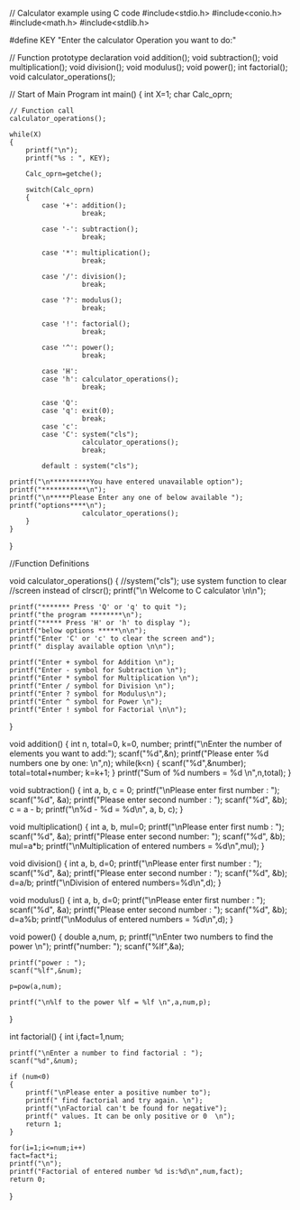 
// Calculator example using C code
#include<stdio.h>
#include<conio.h>
#include<math.h>
#include<stdlib.h>

#define KEY "Enter the calculator Operation you want to do:"

// Function prototype declaration
void addition();
void subtraction();
void multiplication();
void division();
void modulus();
void power();
int factorial();
void calculator_operations();

// Start of Main Program
int main()
{
    int X=1;
    char Calc_oprn;

    // Function call 
    calculator_operations();

    while(X)
    {
        printf("\n");
        printf("%s : ", KEY);

        Calc_oprn=getche();

        switch(Calc_oprn)
        {
            case '+': addition();
                      break;

            case '-': subtraction();
                      break;

            case '*': multiplication();
                      break;

            case '/': division();
                      break;

            case '?': modulus();
                      break;

            case '!': factorial();
                      break;

            case '^': power();
                      break;

            case 'H':
            case 'h': calculator_operations();
                      break;

            case 'Q':
            case 'q': exit(0);
                      break;
            case 'c':
            case 'C': system("cls");
                      calculator_operations();
                      break;

            default : system("cls");

    printf("\n**********You have entered unavailable option");
    printf("***********\n");
    printf("\n*****Please Enter any one of below available ");
    printf("options****\n");
                      calculator_operations();
        }
    }
}

//Function Definitions

void calculator_operations()
{
    //system("cls");  use system function to clear 
    //screen instead of clrscr();
    printf("\n             Welcome to C calculator \n\n");

    printf("******* Press 'Q' or 'q' to quit ");
    printf("the program ********\n");
    printf("***** Press 'H' or 'h' to display ");
    printf("below options *****\n\n");
    printf("Enter 'C' or 'c' to clear the screen and");
    printf(" display available option \n\n");

    printf("Enter + symbol for Addition \n");
    printf("Enter - symbol for Subtraction \n");
    printf("Enter * symbol for Multiplication \n");
    printf("Enter / symbol for Division \n");
    printf("Enter ? symbol for Modulus\n");
    printf("Enter ^ symbol for Power \n");
    printf("Enter ! symbol for Factorial \n\n");
}

void addition()
{
    int n, total=0, k=0, number;
    printf("\nEnter the number of elements you want to add:");
    scanf("%d",&n);
    printf("Please enter %d numbers one by one: \n",n);
    while(k<n)
    { 
        scanf("%d",&number);
        total=total+number;
        k=k+1;
    }
    printf("Sum of %d numbers = %d \n",n,total);
}

void subtraction()
{ 
    int a, b, c = 0; 
    printf("\nPlease enter first number  : "); 
    scanf("%d", &a); 
    printf("Please enter second number : "); 
    scanf("%d", &b); 
    c = a - b; 
    printf("\n%d - %d = %d\n", a, b, c); 
}

void multiplication()
{
    int a, b, mul=0; 
    printf("\nPlease enter first numb   : "); 
    scanf("%d", &a); 
    printf("Please enter second number: "); 
    scanf("%d", &b);
    mul=a*b;
    printf("\nMultiplication of entered numbers = %d\n",mul);
}

void division()
{
    int a, b, d=0; 
    printf("\nPlease enter first number  : "); 
    scanf("%d", &a); 
    printf("Please enter second number : "); 
    scanf("%d", &b);
    d=a/b;
    printf("\nDivision of entered numbers=%d\n",d);
}

void modulus()
{
    int a, b, d=0; 
    printf("\nPlease enter first number   : "); 
    scanf("%d", &a); 
    printf("Please enter second number  : "); 
    scanf("%d", &b);
    d=a%b;
    printf("\nModulus of entered numbers = %d\n",d);
}

void power()
{
    double a,num, p;
    printf("\nEnter two numbers to find the power \n");
    printf("number: ");
    scanf("%lf",&a);

    printf("power : ");
    scanf("%lf",&num);

    p=pow(a,num);

    printf("\n%lf to the power %lf = %lf \n",a,num,p);
}

int factorial()
{
    int i,fact=1,num;

    printf("\nEnter a number to find factorial : ");
    scanf("%d",&num);

    if (num<0)
    {
        printf("\nPlease enter a positive number to");
        printf(" find factorial and try again. \n");
        printf("\nFactorial can't be found for negative");
        printf(" values. It can be only positive or 0  \n");
        return 1;
    }               

    for(i=1;i<=num;i++)
    fact=fact*i;
    printf("\n");
    printf("Factorial of entered number %d is:%d\n",num,fact);
    return 0;
}
